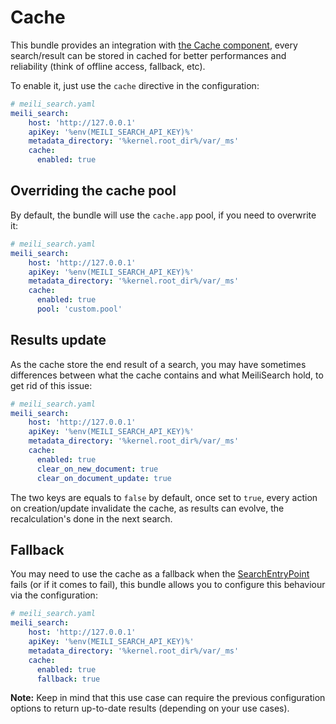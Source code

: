# Cache

This bundle provides an integration with [the Cache component](https://symfony.com/doc/current/components/cache.html), 
every search/result can be stored in cached for better performances and reliability 
(think of offline access, fallback, etc). 

To enable it, just use the `cache` directive in the configuration:

```yaml
# meili_search.yaml
meili_search:
    host: 'http://127.0.0.1'
    apiKey: '%env(MEILI_SEARCH_API_KEY)%'
    metadata_directory: '%kernel.root_dir%/var/_ms'
    cache:
      enabled: true
```

## Overriding the cache pool

By default, the bundle will use the `cache.app` pool, if you need to overwrite it: 

```yaml
# meili_search.yaml
meili_search:
    host: 'http://127.0.0.1'
    apiKey: '%env(MEILI_SEARCH_API_KEY)%'
    metadata_directory: '%kernel.root_dir%/var/_ms'
    cache:
      enabled: true
      pool: 'custom.pool'
```

## Results update

As the cache store the end result of a search, you may have sometimes differences between
what the cache contains and what MeiliSearch hold, to get rid of this issue: 

```yaml
# meili_search.yaml
meili_search:
    host: 'http://127.0.0.1'
    apiKey: '%env(MEILI_SEARCH_API_KEY)%'
    metadata_directory: '%kernel.root_dir%/var/_ms'
    cache:
      enabled: true
      clear_on_new_document: true
      clear_on_document_update: true
```

The two keys are equals to `false` by default, once set to `true`, every action on creation/update
invalidate the cache, as results can evolve, the recalculation's done in the next search. 

## Fallback

You may need to use the cache as a fallback 
when the [SearchEntryPoint](../src/Search/SearchEntryPoint.php) fails (or if it comes to fail),
this bundle allows you to configure this behaviour via the configuration:

```yaml
# meili_search.yaml
meili_search:
    host: 'http://127.0.0.1'
    apiKey: '%env(MEILI_SEARCH_API_KEY)%'
    metadata_directory: '%kernel.root_dir%/var/_ms'
    cache:
      enabled: true
      fallback: true
```

**Note:** Keep in mind that this use case can require the previous configuration options
to return up-to-date results (depending on your use cases).

